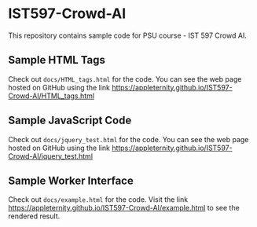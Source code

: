 # IST597-Crowd-AI
This repository contains sample code for PSU course - IST 597 Crowd AI.

## Sample HTML Tags
Check out `docs/HTML_tags.html` for the code.
You can see the web page hosted on GitHub using the link https://appleternity.github.io/IST597-Crowd-AI/HTML_tags.html

## Sample JavaScript Code
Check out `docs/jquery_test.html` for the code.
You can see the web page hosted on GitHub using the link https://appleternity.github.io/IST597-Crowd-AI/jquery_test.html

## Sample Worker Interface
Check out `docs/example.html` for the code.
Visit the link https://appleternity.github.io/IST597-Crowd-AI/example.html to see the rendered result.
